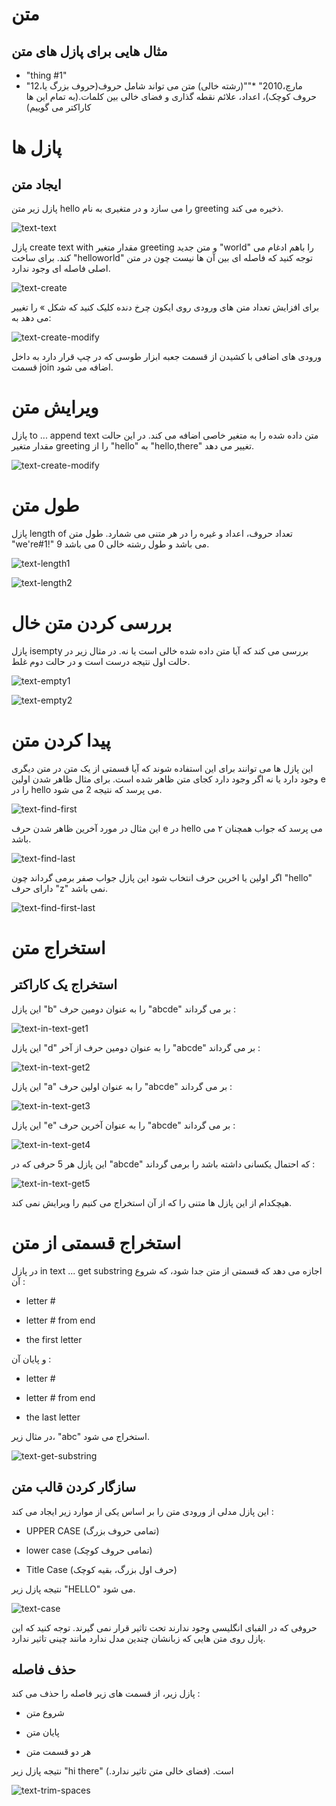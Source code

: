 # متن

## مثال هایی برای پازل های متن

* "thing #1"
* "12،مارچ،2010"
*""(رشته خالی)
متن می تواند شامل حروف(حروف بزرگ یا حروف کوچک)، اعداد، علائم نقطه گذاری و فضای خالی بین کلمات.(به تمام این ها کاراکتر می گوییم)


# پازل ها

## ایجاد متن

پازل زیر متن hello را می سازد و در متغیری به نام greeting ذخیره می کند.

![text-text](img/text-text.png)

پازل create text with مقدار متغیر greeting و متن جدید "world" را باهم ادغام می کند. برای ساخت "helloworld" توجه کنید که فاصله ای بین آن ها نیست چون در متن اصلی فاصله ای وجود ندارد.

![text-create](img/text-create.png)

برای افزایش تعداد متن های ورودی روی ایکون چرخ دنده کلیک کنید که شکل » را تغییر می دهد به: 

![text-create-modify](img/text-create-modify.png)

ورودی های اضافی با کشیدن از قسمت جعبه ابزار طوسی که در چپ قرار دارد به داخل قسمت join اضافه می شود.

# ویرایش متن

پازل to ... append text متن داده شده را به متغیر خاصی اضافه می کند. در این حالت مقدار متغیر greeting را از "hello" به "hello,there" تغییر می دهد.

![text-create-modify](img/text-create-modify.png)

# طول متن

پازل length of تعداد حروف، اعداد و غیره را در هر متنی می شمارد. طول متن "we're#1!" 9 می باشد و طول رشته خالی 0 می باشد.

![text-length1](img/text-length1.png)

![text-length2](img/text-length2.png)

# بررسی کردن متن خال

پازل isempty بررسی می کند که آیا متن داده شده خالی است یا نه. در مثال زیر در حالت اول نتیجه درست است و در حالت دوم غلط.

![text-empty1](img/text-empty1.png)

![text-empty2](img/text-empty2.png)

# پیدا کردن متن

این پازل ها می توانند برای این استفاده شوند که آیا قسمتی از  یک متن در متن دیگری وجود دارد یا نه اگر وجود دارد کجای متن ظاهر شده است. برای مثال ظاهر شدن اولین e را در hello می پرسد که نتیجه 2 می شود.

![text-find-first](img/text-find-first.png)

این  مثال در مورد آخرین ظاهر شدن حرف e در hello می پرسد که جواب همچنان ۲ می باشد. 

![text-find-last](img/text-find-last.png)

اگر اولین یا اخرین  حرف انتخاب شود این پازل جواب صفر برمی گرداند چون "hello" دارای حرف "z" نمی باشد.

![text-find-first-last](img/text-find-first-last.png)

# استخراج متن

## استخراج یک کاراکتر

این پازل "b" را به عنوان دومین حرف "abcde" بر می گرداند :

![text-in-text-get1](img/text-in-text-get1.png)

این پازل "d" را به عنوان دومین حرف از آخر "abcde" بر می گرداند :

![text-in-text-get2](img/text-in-text-get2.png)

این پازل "a" را به عنوان اولین حرف "abcde" بر می گرداند :

![text-in-text-get3](img/text-in-text-get3.png)

این پازل "e" را به عنوان آخرین حرف "abcde" بر می گرداند :

![text-in-text-get4](img/text-in-text-get4.png)

این پازل هر 5 حرفی که در "abcde" که احتمال یکسانی داشته باشد را برمی گرداند :

![text-in-text-get5](img/text-in-text-get5.png)

هیچکدام از این پازل ها متنی را که از آن استخراج می کنیم را ویرایش نمی کند.

# استخراج قسمتی از متن

در پازل in text ... get substring اجازه می دهد که قسمتی از متن جدا شود، که شروع آن :

* letter #

* letter # from end

* the first letter

 و پایان آن :
 
 * letter #
 
 * letter # from end
 
 * the last letter

در مثال زیر، "abc" استخراج می شود.

![text-get-substring](img/text-get-substring.png)

## سازگار کردن قالب متن

این پازل مدلی از ورودی متن را بر اساس یکی از موارد زیر ایجاد می کند : 

* UPPER CASE (تمامی حروف بزرگ)

* lower case (تمامی حروف کوچک)

* Title Case (حرف اول بزرگ، بقیه کوچک)

نتیجه پازل زیر "HELLO" می شود.

![text-case](img/text-case.png)

حروفی که در الفبای انگلیسی وجود ندارند تحت تاثیر قرار نمی گیرند. توجه کنید که این پازل روی متن هایی که زبانشان چندین مدل ندارد مانند چینی تاثیر ندارد.

## حذف فاصله 

پازل زیر، از قسمت های زیر فاصله را حذف می کند : 

* شروع متن

* پایان متن

* هر دو قسمت متن

نتیجه پازل زیر "hi  there" است.
(فضای خالی متن تاثیر ندارد.)

![text-trim-spaces](img/text-trim-spaces.png)
